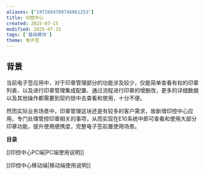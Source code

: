 ```yaml
---
aliases: ["1972604789746861253"]
title: 印控中心
created: 2025-07-15
modified: 2025-07-15
tags: ['基础模块']
theme: 电子签
---
```


## **背景**

当前电子签应用中，对于印章管理部分的功能涉及较少，仅能简单查看有权的印章列表、以及进行印章管理集成配置、通过流程进行印章的增删改，更多的详细数据以及其他操作都需要到契约锁中去查看和使用，十分不便。

然而实际业务场景中，印章管理这块还是有较多的客户需求，故新增印控中心应用，专门处理管控印章相关的事项，从而实现在E10系统中即可查看和使用大部分印章功能，提升使用便携度，完整电子签前置使用场景。

**目录**

[[印控中心PC端|PC端使用说明]]

[[印控中心移动端|移动端使用说明]]